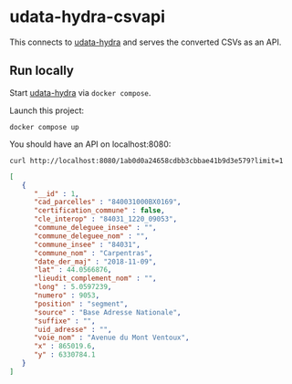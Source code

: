 # udata-hydra-csvapi

This connects to [udata-hydra](https://github.com/etalab/udata-hydra) and serves the converted CSVs as an API.

## Run locally

Start [udata-hydra](https://github.com/etalab/udata-hydra) via `docker compose`.

Launch this project:

```shell
docker compose up
```

You should have an API on localhost:8080:

```shell
curl http://localhost:8080/1ab0d0a24658cdbb3cbbae41b9d3e579?limit=1
```

```json
[
   {
      "__id" : 1,
      "cad_parcelles" : "840031000BX0169",
      "certification_commune" : false,
      "cle_interop" : "84031_1220_09053",
      "commune_deleguee_insee" : "",
      "commune_deleguee_nom" : "",
      "commune_insee" : "84031",
      "commune_nom" : "Carpentras",
      "date_der_maj" : "2018-11-09",
      "lat" : 44.0566876,
      "lieudit_complement_nom" : "",
      "long" : 5.0597239,
      "numero" : 9053,
      "position" : "segment",
      "source" : "Base Adresse Nationale",
      "suffixe" : "",
      "uid_adresse" : "",
      "voie_nom" : "Avenue du Mont Ventoux",
      "x" : 865019.6,
      "y" : 6330784.1
   }
]
```
